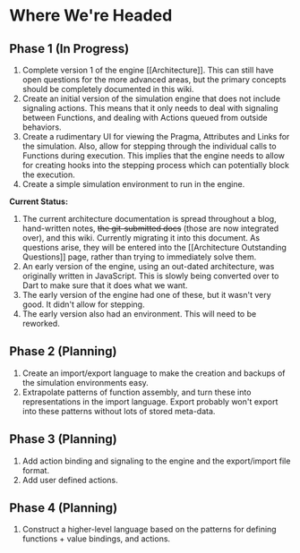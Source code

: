 # Where We're Headed

## Phase 1 (In Progress)

1. Complete version 1 of the engine [[Architecture]].  This can still have open questions for the more advanced areas, but the primary concepts should be completely documented in this wiki.
2. Create an initial version of the simulation engine that does not include signaling actions.  This means that it only needs to deal with signaling between Functions, and dealing with Actions queued from outside behaviors.
3. Create a rudimentary UI for viewing the Pragma, Attributes and Links for the simulation.  Also, allow for stepping through the individual calls to Functions during execution.  This implies that the engine needs to allow for creating hooks into the stepping process which can potentially block the execution.
4. Create a simple simulation environment to run in the engine.


**Current Status:**

1. The current architecture documentation is spread throughout a blog, hand-written notes, ~~the git-submitted docs~~ (those are now integrated over), and this wiki.  Currently migrating it into this document.  As questions arise, they will be entered into the [[Architecture Outstanding Questions]] page, rather than trying to immediately solve them.
2. An early version of the engine, using an out-dated architecture, was originally written in JavaScript.  This is slowly being converted over to Dart to make sure that it does what we want.
3. The early version of the engine had one of these, but it wasn't very good.  It didn't allow for stepping.
4. The early version also had an environment.  This will need to be reworked.


## Phase 2 (Planning)

1. Create an import/export language to make the creation and backups of the simulation environments easy.
2. Extrapolate patterns of function assembly, and turn these into representations in the import language.  Export probably won't export into these patterns without lots of stored meta-data.


## Phase 3 (Planning)

1. Add action binding and signaling to the engine and the export/import file format.
2. Add user defined actions.


## Phase 4 (Planning)

1. Construct a higher-level language based on the patterns for defining functions + value bindings, and actions.